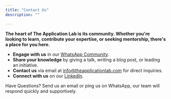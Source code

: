 ```yaml
---
title: "Contact Us"
description: ""

---
```


**The heart of The Application Lab is its community. Whether you're looking to learn, contribute your expertise, or seeking mentorship, there's a place for you here.**

*   **Engage with us** in our [WhatsApp Community](https://chat.whatsapp.com/JgONfqufJQlKl53XPAddIM?mode=ac_t).
*   **Share your knowledge** by giving a talk, writing a blog post, or leading an initiative.
*   **Contact us** via email at [info@theapplicationlab.com](mailto:info@theapplicationlab.com) for direct inquiries.
*   **Connect with us** on our [LinkedIn](https://www.linkedin.com/company/theapplicationlab/).

Have Questions? Send us an email or ping us on WhatsApp, our team will respond quickly and supportively.


